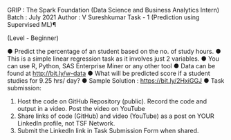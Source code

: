 GRIP : The Spark Foundation (Data Science and Business Analytics Intern)
Batch : July 2021
Author : V Sureshkumar
Task - 1 (Prediction using Supervised ML)¶


(Level - Beginner)

● Predict the percentage of an student based on the no. of study hours.
● This is a simple linear regression task as it involves just 2 variables.
● You can use R, Python, SAS Enterprise Miner or any other tool
● Data can be found at http://bit.ly/w-data
● What will be predicted score if a student studies for 9.25 hrs/ day?
● Sample Solution : https://bit.ly/2HxiGGJ
● Task submission:
1. Host the code on GitHub Repository (public). Record the code and
output in a video. Post the video on YouTube
2. Share links of code (GitHub) and video (YouTube) as a post on
YOUR LinkedIn profile, not TSF Network.
3. Submit the LinkedIn link in Task Submission Form when shared.
